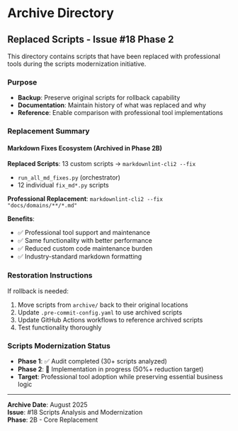 # Archive Directory

## Replaced Scripts - Issue #18 Phase 2

This directory contains scripts that have been replaced with professional tools during the scripts modernization initiative.

### Purpose

- **Backup**: Preserve original scripts for rollback capability
- **Documentation**: Maintain history of what was replaced and why
- **Reference**: Enable comparison with professional tool implementations

### Replacement Summary

#### Markdown Fixes Ecosystem (Archived in Phase 2B)

**Replaced Scripts**: 13 custom scripts → `markdownlint-cli2 --fix`

- `run_all_md_fixes.py` (orchestrator)
- 12 individual `fix_md*.py` scripts

**Professional Replacement**: `markdownlint-cli2 --fix "docs/domains/**/*.md"`

**Benefits**:

- ✅ Professional tool support and maintenance
- ✅ Same functionality with better performance
- ✅ Reduced custom code maintenance burden
- ✅ Industry-standard markdown formatting

### Restoration Instructions

If rollback is needed:

1. Move scripts from `archive/` back to their original locations
2. Update `.pre-commit-config.yaml` to use archived scripts
3. Update GitHub Actions workflows to reference archived scripts
4. Test functionality thoroughly

### Scripts Modernization Status

- **Phase 1**: ✅ Audit completed (30+ scripts analyzed)
- **Phase 2**: 🚀 Implementation in progress (50%+ reduction target)
- **Target**: Professional tool adoption while preserving essential business logic

---
**Archive Date**: August 2025  
**Issue**: #18 Scripts Analysis and Modernization  
**Phase**: 2B - Core Replacement
